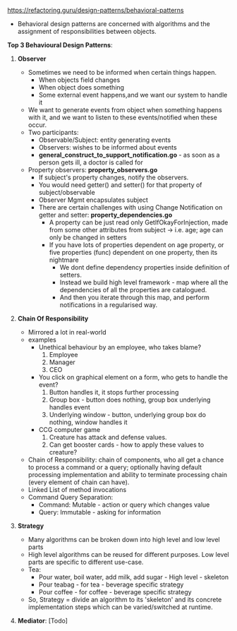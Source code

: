 https://refactoring.guru/design-patterns/behavioral-patterns
* Behavioral design patterns are concerned with algorithms and the assignment of responsibilities between objects.

**Top 3 Behavioural Design Patterns**:
1. **Observer**
    * Sometimes we need to be informed when certain things happen.
      * When objects field changes
      * When object does something
      * Some external event happens,and we want our system to handle it
    * We want to generate events from object when something happens with it, and we want to listen to these events/notified when these occur.
    * Two participants:
      * Observable/Subject: entity generating events
      * Observers: wishes to be informed about events
      * **general_construct_to_support_notification.go** - as soon as a person gets ill, a doctor is called for
    * Property observers: **property_observers.go**
      * If subject's property changes, notify the observers.
      * You would need getter() and setter() for that property of subject/observable
      * Observer Mgmt encapsulates subject
      * There are certain challenges with using Change Notification on getter and setter: **property_dependencies.go**
        * A property can be just read only GetIfOkayForInjection, made from some other attributes from subject -> i.e. age; age can only be changed in setters
        * If you have lots of properties dependent on age property, or five properties (func) dependent on one property, then its nightmare
          * We dont define dependency properties inside definition of setters.
          * Instead we build high level framework - map where all the dependencies of all the properties are catalogued.
          * And then you iterate through this map, and perform notifications in a regularised way.
        
2. **Chain Of Responsibility**
    * Mirrored a lot in real-world
    * examples
      * Unethical behaviour by an employee, who takes blame?
        1. Employee
        2. Manager
        3. CEO
      * You click on graphical element on a form, who gets to handle the event?
        1. Button handles it, it stops further processing
        2. Group box - button does nothing, group box underlying handles event
        3. Underlying window - button, underlying group box do nothing, window handles it
      * CCG computer game
        1. Creature has attack and defense values.
        2. Can get booster cards - how to apply these values to creature?
    * Chain of Responsibility: chain of components, who all get a chance to process a command or a query; optionally having default processing implementation and ability to terminate processing chain (every element of chain can have).
    * Linked List of method invocations
    * Command Query Separation:
      * Command: Mutable - action or query which changes value
      * Query: Immutable - asking for information

3. **Strategy**
   * Many algorithms can be broken down into high level and low level parts
   * High level algorithms can be reused for different purposes. Low level parts are specific to different use-case.
   * Tea:
     * Pour water, boil water, add milk, add sugar - High level - skeleton
     * Pour teabag - for tea - beverage specific strategy
     * Pour coffee - for coffee - beverage specific strategy
   * So, Strategy = divide an algorithm to its 'skeleton' and its concrete implementation steps which can be varied/switched at runtime.
   
4. **Mediator**: [Todo]


